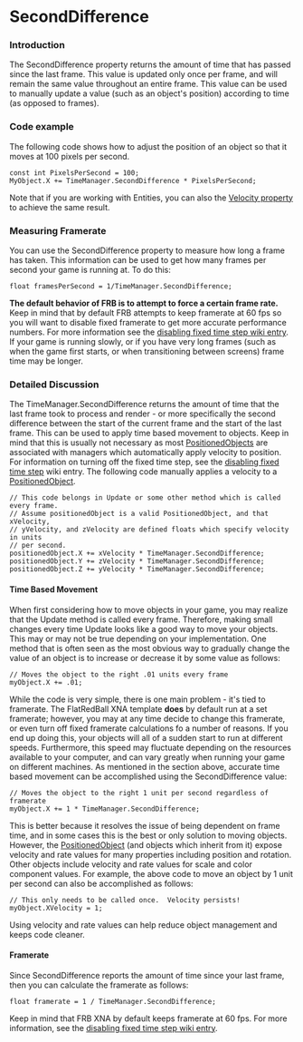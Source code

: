 # SecondDifference

### Introduction

The SecondDifference property returns the amount of time that has passed since the last frame. This value is updated only once per frame, and will remain the same value throughout an entire frame. This value can be used to manually update a value (such as an object's position) according to time (as opposed to frames).

### Code example

The following code shows how to adjust the position of an object so that it moves at 100 pixels per second.

```lang:c#
const int PixelsPerSecond = 100;
MyObject.X += TimeManager.SecondDifference * PixelsPerSecond;
```

Note that if you are working with Entities, you can also the [Velocity property](../positionedobject/velocity.md) to achieve the same result.

### Measuring Framerate

You can use the SecondDifference property to measure how long a frame has taken. This information can be used to get how many frames per second your game is running at. To do this:

```
float framesPerSecond = 1/TimeManager.SecondDifference;
```

**The default behavior of FRB is to attempt to force a certain frame rate.** Keep in mind that by default FRB attempts to keep framerate at 60 fps so you will want to disable fixed framerate to get more accurate performance numbers. For more information see the [disabling fixed time step wiki entry](../../../frb/docs/index.php#Disabling\_Fixed\_Time\_Step). If your game is running slowly, or if you have very long frames (such as when the game first starts, or when transitioning between screens) frame time may be longer.

### Detailed Discussion

The TimeManager.SecondDifference returns the amount of time that the last frame took to process and render - or more specifically the second difference between the start of the current frame and the start of the last frame. This can be used to apply time based movement to objects. Keep in mind that this is usually not necessary as most [PositionedObjects](../../../frb/docs/index.php) are associated with managers which automatically apply velocity to position. For information on turning off the fixed time step, see the [disabling fixed time step](../../../frb/docs/index.php#Disabling\_Fixed\_Time\_Step) wiki entry. The following code manually applies a velocity to a [PositionedObject](../../../frb/docs/index.php).

```
// This code belongs in Update or some other method which is called every frame.
// Assume positionedObject is a valid PositionedObject, and that xVelocity,
// yVelocity, and zVelocity are defined floats which specify velocity in units
// per second.
positionedObject.X += xVelocity * TimeManager.SecondDifference;
positionedObject.Y += zVelocity * TimeManager.SecondDifference;
positionedObject.Z += yVelocity * TimeManager.SecondDifference;
```

#### Time Based Movement

When first considering how to move objects in your game, you may realize that the Update method is called every frame. Therefore, making small changes every time Update looks like a good way to move your objects. This may or may not be true depending on your implementation. One method that is often seen as the most obvious way to gradually change the value of an object is to increase or decrease it by some value as follows:

```
// Moves the object to the right .01 units every frame
myObject.X += .01;
```

While the code is very simple, there is one main problem - it's tied to framerate. The FlatRedBall XNA template **does** by default run at a set framerate; however, you may at any time decide to change this framerate, or even turn off fixed framerate calculations fo a number of reasons. If you end up doing this, your objects will all of a sudden start to run at different speeds. Furthermore, this speed may fluctuate depending on the resources available to your computer, and can vary greatly when running your game on different machines. As mentioned in the section above, accurate time based movement can be accomplished using the SecondDifference value:

```
// Moves the object to the right 1 unit per second regardless of framerate
myObject.X += 1 * TimeManager.SecondDifference;
```

This is better because it resolves the issue of being dependent on frame time, and in some cases this is the best or only solution to moving objects. However, the [PositionedObject](../../../frb/docs/index.php) (and objects which inherit from it) expose velocity and rate values for many properties including position and rotation. Other objects include velocity and rate values for scale and color component values. For example, the above code to move an object by 1 unit per second can also be accomplished as follows:

```
// This only needs to be called once.  Velocity persists!
myObject.XVelocity = 1;
```

Using velocity and rate values can help reduce object management and keeps code cleaner.

#### Framerate

Since SecondDifference reports the amount of time since your last frame, then you can calculate the framerate as follows:

```
float framerate = 1 / TimeManager.SecondDifference;
```

Keep in mind that FRB XNA by default keeps framerate at 60 fps. For more information, see the [disabling fixed time step wiki entry](../../microsoft-xna-framework/game/isfixedtimestep.md).
